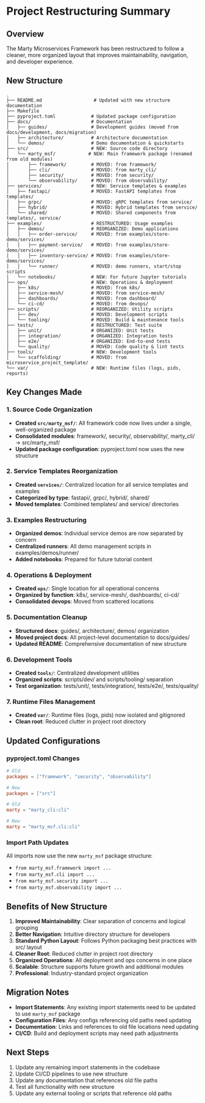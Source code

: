 # Project Restructuring Summary

## Overview
The Marty Microservices Framework has been restructured to follow a cleaner, more organized layout that improves maintainability, navigation, and developer experience.

## New Structure
```
.
├── README.md                   # Updated with new structure documentation
├── Makefile
├── pyproject.toml             # Updated package configuration
├── docs/                      # Documentation
│   ├── guides/                # Development guides (moved from docs/development, docs/migration)
│   ├── architecture/          # Architecture documentation
│   └── demos/                 # Demo documentation & quickstarts
├── src/                       # NEW: Source code directory
│   └── marty_msf/            # NEW: Main framework package (renamed from old modules)
│       ├── framework/         # MOVED: from framework/
│       ├── cli/               # MOVED: from marty_cli/
│       ├── security/          # MOVED: from security/
│       └── observability/     # MOVED: from observability/
├── services/                  # NEW: Service templates & examples
│   ├── fastapi/               # MOVED: FastAPI templates from templates/
│   ├── grpc/                  # MOVED: gRPC templates from service/
│   ├── hybrid/                # MOVED: Hybrid templates from service/
│   └── shared/                # MOVED: Shared components from templates/, service/
├── examples/                  # RESTRUCTURED: Usage examples
│   ├── demos/                 # REORGANIZED: Demo applications
│   │   ├── order-service/     # MOVED: from examples/store-demo/services/
│   │   ├── payment-service/   # MOVED: from examples/store-demo/services/
│   │   ├── inventory-service/ # MOVED: from examples/store-demo/services/
│   │   └── runner/            # MOVED: demo runners, start/stop scripts
│   └── notebooks/             # NEW: For future Jupyter tutorials
├── ops/                       # NEW: Operations & deployment
│   ├── k8s/                   # MOVED: from k8s/
│   ├── service-mesh/          # MOVED: from service-mesh/
│   ├── dashboards/            # MOVED: from dashboard/
│   └── ci-cd/                 # MOVED: from devops/
├── scripts/                   # REORGANIZED: Utility scripts
│   ├── dev/                   # MOVED: Development scripts
│   └── tooling/               # MOVED: Build & maintenance tools
├── tests/                     # RESTRUCTURED: Test suite
│   ├── unit/                  # ORGANIZED: Unit tests
│   ├── integration/           # ORGANIZED: Integration tests
│   ├── e2e/                   # ORGANIZED: End-to-end tests
│   └── quality/               # MOVED: Code quality & lint tests
├── tools/                     # NEW: Development tools
│   └── scaffolding/           # MOVED: from microservice_project_template/
└── var/                       # NEW: Runtime files (logs, pids, reports)
```

## Key Changes Made

### 1. Source Code Organization
- **Created `src/marty_msf/`**: All framework code now lives under a single, well-organized package
- **Consolidated modules**: framework/, security/, observability/, marty_cli/ → src/marty_msf/
- **Updated package configuration**: pyproject.toml now uses the new structure

### 2. Service Templates Reorganization
- **Created `services/`**: Centralized location for all service templates and examples
- **Categorized by type**: fastapi/, grpc/, hybrid/, shared/
- **Moved templates**: Combined templates/ and service/ directories

### 3. Examples Restructuring
- **Organized demos**: Individual service demos are now separated by concern
- **Centralized runners**: All demo management scripts in examples/demos/runner/
- **Added notebooks**: Prepared for future tutorial content

### 4. Operations & Deployment
- **Created `ops/`**: Single location for all operational concerns
- **Organized by function**: k8s/, service-mesh/, dashboards/, ci-cd/
- **Consolidated devops**: Moved from scattered locations

### 5. Documentation Cleanup
- **Structured docs**: guides/, architecture/, demos/ organization
- **Moved project docs**: All project-level documentation to docs/guides/
- **Updated README**: Comprehensive documentation of new structure

### 6. Development Tools
- **Created `tools/`**: Centralized development utilities
- **Organized scripts**: scripts/dev/ and scripts/tooling/ separation
- **Test organization**: tests/unit/, tests/integration/, tests/e2e/, tests/quality/

### 7. Runtime Files Management
- **Created `var/`**: Runtime files (logs, pids) now isolated and gitignored
- **Clean root**: Reduced clutter in project root directory

## Updated Configurations

### pyproject.toml Changes
```toml
# Old
packages = ["framework", "security", "observability"]

# New
packages = ["src"]

# Old
marty = "marty_cli:cli"

# New
marty = "marty_msf.cli:cli"
```

### Import Path Updates
All imports now use the new `marty_msf` package structure:
- `from marty_msf.framework import ...`
- `from marty_msf.cli import ...`
- `from marty_msf.security import ...`
- `from marty_msf.observability import ...`

## Benefits of New Structure

1. **Improved Maintainability**: Clear separation of concerns and logical grouping
2. **Better Navigation**: Intuitive directory structure for developers
3. **Standard Python Layout**: Follows Python packaging best practices with src/ layout
4. **Cleaner Root**: Reduced clutter in project root directory
5. **Organized Operations**: All deployment and ops concerns in one place
6. **Scalable**: Structure supports future growth and additional modules
7. **Professional**: Industry-standard project organization

## Migration Notes

- **Import Statements**: Any existing import statements need to be updated to use `marty_msf` package
- **Configuration Files**: Any configs referencing old paths need updating
- **Documentation**: Links and references to old file locations need updating
- **CI/CD**: Build and deployment scripts may need path adjustments

## Next Steps

1. Update any remaining import statements in the codebase
2. Update CI/CD pipelines to use new structure
3. Update any documentation that references old file paths
4. Test all functionality with new structure
5. Update any external tooling or scripts that reference old paths

